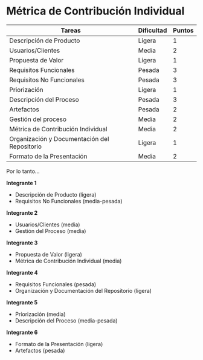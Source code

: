 # Métrica de Contribución Individual

| Tareas | Dificultad | Puntos |
|--------|------------|--------|
| Descripción de Producto | Ligera | 1 |
| Usuarios/Clientes | Media | 2 |
| Propuesta de Valor | Ligera | 1 |
| Requisitos Funcionales | Pesada | 3 |
| Requisitos No Funcionales | Pesada | 3 |
| Priorización | Ligera | 1 |
| Descripción del Proceso | Pesada | 3 |
| Artefactos | Pesada | 2 |
| Gestión del proceso |  Media | 2 |
| Métrica de Contribución Individual | Media | 2 |
| Organización y Documentación del Repositorio | Ligera | 1 |
| Formato de la Presentación | Media | 2 |

Por lo tanto...

**Integrante 1**
- Descripción de Producto (ligera)
- Requisitos No Funcionales (media-pesada)

**Integrante 2**
- Usuarios/Clientes (media)
- Gestión del Proceso (media)

**Integrante 3**
- Propuesta de Valor (ligera)
- Métrica de Contribución Individual (media)

**Integrante 4**
- Requisitos Funcionales (pesada)
- Organización y Documentación del Repositorio (ligera)

**Integrante 5**
- Priorización (media)
- Descripción del Proceso (media-pesada)

**Integrante 6**
- Formato de la Presentación (ligera)
- Artefactos (pesada)
